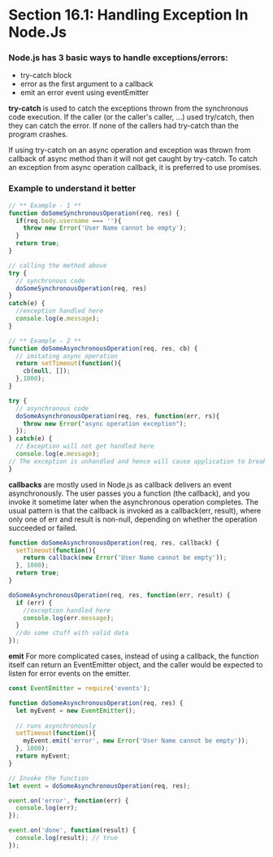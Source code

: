 # Section 16.1: Handling Exception In Node.Js

### Node.js has 3 basic ways to handle exceptions/errors:

- try-catch block
- error as the first argument to a callback
- emit an error event using eventEmitter

**try-catch** is used to catch the exceptions thrown from the synchronous code 
execution. If the caller (or the caller's caller, ...) used try/catch, then they can 
catch the error. If none of the callers had try-catch than the program crashes.

If using try-catch on an async operation and exception was thrown from callback of 
async method than it will not get caught by try-catch. To catch an exception from 
async operation callback, it is preferred to use promises.

### Example to understand it better
```js
// ** Example - 1 **
function doSomeSynchronousOperation(req, res) {
  if(req.body.username === ''){
    throw new Error('User Name cannot be empty');
  }
  return true;
}

// calling the method above
try {
  // synchronous code
  doSomeSynchronousOperation(req, res)
}
catch(e) {
  //exception handled here
  console.log(e.message);
}

// ** Example - 2 **
function doSomeAsynchronousOperation(req, res, cb) {
  // imitating async operation
  return setTimeout(function(){
    cb(null, []);
  },1000);
}

try {
  // asynchronous code
  doSomeAsynchronousOperation(req, res, function(err, rs){
    throw new Error("async operation exception");
  });
} catch(e) {
  // Exception will not get handled here
  console.log(e.message);
// The exception is unhandled and hence will cause application to break
}
```

**callbacks** are mostly used in Node.js as callback delivers an event asynchronously. 
The user passes you a function (the callback), and you invoke it sometime later when 
the asynchronous operation completes. The usual pattern is that the callback is 
invoked as a callback(err, result), where only one of err and result is non-null,
depending on whether the operation succeeded or failed.
```js
function doSomeAsynchronousOperation(req, res, callback) {
  setTimeout(function(){
    return callback(new Error('User Name cannot be empty'));
  }, 1000);
  return true;
}

doSomeAsynchronousOperation(req, res, function(err, result) {
  if (err) {
    //exception handled here
    console.log(err.message);
  }
  //do some stuff with valid data
});
```
**emit** For more complicated cases, instead of using a callback, the function itself 
can return an EventEmitter object, and the caller would be expected to listen for 
error events on the emitter.
```js
const EventEmitter = require('events');

function doSomeAsynchronousOperation(req, res) {
  let myEvent = new EventEmitter();
  
  // runs asynchronously
  setTimeout(function(){
    myEvent.emit('error', new Error('User Name cannot be empty'));
  }, 1000);
  return myEvent;
}

// Invoke the function
let event = doSomeAsynchronousOperation(req, res);

event.on('error', function(err) {
  console.log(err);
});

event.on('done', function(result) {
  console.log(result); // true
});
```